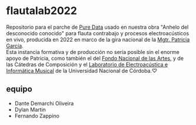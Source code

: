 # flautalab2022

Repositorio para el parche de [Pure Data](https://github.com/pure-data/pure-data) usado en nuestra obra "Anhelo del desconocido conocido" para flauta contrabajo y procesos electroacústicos en vivo, producida en 2022 en marco de la gira nacional de la [Mgtr. Patricia García](http://patriciagarcia.com.ar/).  
Esta instancia formativa y de producción no sería posible sin el enorme apoyo de Patricia, como también el del [Fondo Nacional de las Artes](https://fnartes.gob.ar/), y de las Cátedras de Composición y el [Laboratorio de Electroacústica e Informática Musical](https://artes.unc.edu.ar/centros/centros-de-transferencia/laboratorio-de-electroacustica-e-informatica-musical-l-e-i-m/) de la Universidad Nacional de Córdoba.♡

## equipo

- Dante Demarchi Oliveira  
- Dylan Martin  
- Fernando Zappino
